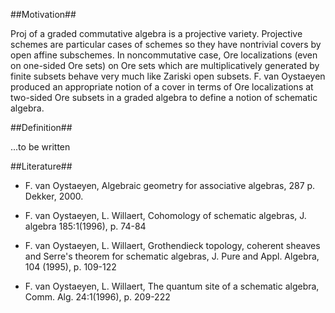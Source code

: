 ##Motivation##

Proj of a graded commutative algebra is a projective variety. Projective schemes are particular cases of schemes so they have nontrivial covers by open affine subschemes. In noncommutative case, Ore localizations (even on one-sided Ore sets) on Ore sets which are multiplicatively generated by finite subsets behave very much like Zariski open subsets. F. van Oystaeyen produced an appropriate notion of a cover in terms of Ore localizations at two-sided Ore subsets in a graded algebra to define a notion of schematic algebra.

##Definition##

...to be written

##Literature##

* F. van Oystaeyen, Algebraic geometry for associative algebras, 287 p. Dekker, 2000.

* F. van Oystaeyen, L. Willaert, Cohomology of schematic algebras, J. algebra 185:1(1996), p. 74-84

* F. van Oystaeyen, L. Willaert, Grothendieck topology, coherent sheaves and Serre's theorem for schematic algebras, J. Pure and Appl. Algebra, 104 (1995), p. 109-122

* F. van Oystaeyen, L. Willaert, The quantum site of a schematic algebra, Comm. Alg. 24:1(1996), p. 209-222